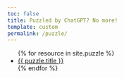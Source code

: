 ```yaml
---
toc: false
title: Puzzled by ChatGPT? No more!
template: custom
permalink: /puzzle/
---
```



<ul>
  {% for resource in site.puzzle %}
    <li><a href="{{ puzzle.url }}">{{ puzzle.title }}</a></li>
  {% endfor %}
</ul>

